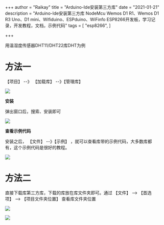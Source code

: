 +++
author = "Raikay"
title = "Arduino-Ide安装第三方库"
date = "2021-01-21"
description = "Arduino-Ide安装第三方库 NodeMcu Wemos D1 R1、Wemos D1 R3 Uno、D1 mini、Wifiduino、ESPduino、WiFinfo ESP8266开发板，学习记录，开发教程，文档，示例代码"
tags = [
    "esp8266",
]

+++



用温湿度传感器DHT11/DHT22库DHT为例

# 方法一

【项目】  --》 【加载库】  --》【管理库】

![](http://blogimg.raikay.com/330638699345874944.png)

**安装**

弹出窗口后，搜索、安装即可

![](http://blogimg.raikay.com/330638636074799104.png)

**查看示例代码**

安装之后， 【文件】 --》【示例】 ，就可以查看库带的示例代码，大多数库都有，这个示例代码是很好的教程。

![](http://blogimg.raikay.com/330638610615373824.png)



# 方法二

直接下载库第三方库，下载的库放在库文件夹即可。通过  【文件】 -->  【首选项】 --> 【项目文件夹位置】  查看库文件夹位置

![](http://blogimg.raikay.com/330638419334139904.png)



![](http://blogimg.raikay.com/330638283908452352.png)